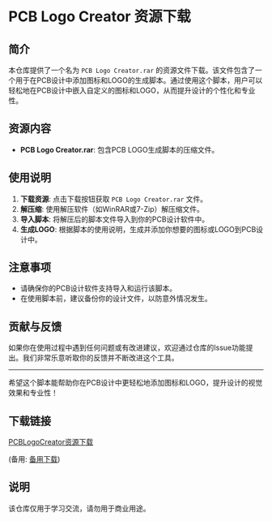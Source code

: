 # PCB Logo Creator 资源下载

## 简介

本仓库提供了一个名为 `PCB Logo Creator.rar` 的资源文件下载。该文件包含了一个用于在PCB设计中添加图标和LOGO的生成脚本。通过使用这个脚本，用户可以轻松地在PCB设计中嵌入自定义的图标和LOGO，从而提升设计的个性化和专业性。

## 资源内容

- **PCB Logo Creator.rar**: 包含PCB LOGO生成脚本的压缩文件。

## 使用说明

1. **下载资源**: 点击下载按钮获取 `PCB Logo Creator.rar` 文件。
2. **解压缩**: 使用解压软件（如WinRAR或7-Zip）解压缩文件。
3. **导入脚本**: 将解压后的脚本文件导入到你的PCB设计软件中。
4. **生成LOGO**: 根据脚本的使用说明，生成并添加你想要的图标或LOGO到PCB设计中。

## 注意事项

- 请确保你的PCB设计软件支持导入和运行该脚本。
- 在使用脚本前，建议备份你的设计文件，以防意外情况发生。

## 贡献与反馈

如果你在使用过程中遇到任何问题或有改进建议，欢迎通过仓库的Issue功能提出。我们非常乐意听取你的反馈并不断改进这个工具。

---

希望这个脚本能帮助你在PCB设计中更轻松地添加图标和LOGO，提升设计的视觉效果和专业性！

## 下载链接
[PCBLogoCreator资源下载](https://pan.quark.cn/s/ac45a8abd8d4) 

(备用: [备用下载](https://pan.baidu.com/s/14mmWa8bqg2LEbmh_nQdiYw?pwd=irtg))

## 说明

该仓库仅用于学习交流，请勿用于商业用途。
